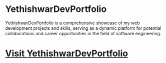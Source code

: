 # YethishwarDevPortfolio

YethishwarDevPortfolio is a comprehensive showcase of my web development projects and skills, serving as a dynamic platform for potential collaborations and career opportunities in the field of software engineering.

# [Visit YethishwarDevPortfolio](https://myethishwar.github.io/YethishwarDevPortfolio/)
